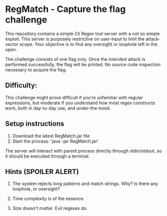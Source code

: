 # RegMatch - Capture the flag challenge
This repository contains a simple Cli Regex tool server with a not so simple exploit. This server is purposely 
restrictive on user-input to limit the attack-vector scope. Your objective is to find any oversight or loophole left
in the open.

The challenge consists of one flag only. Once the intended attack is performed successfully, the flag
will be printed. No source code inspection necessary to acquire the flag.

## Difficulty:
This challenge might prove difficult if you’re unfamiliar with regular expressions,
but moderate if you understand how most regex constructs work, both in day-to-day use, and under-the-hood.

## Setup instructions

1. Download the latest RegMatch.jar file
2. Start the process: 'java -jar RegMatch.jar'

The server will interact with parent process directly through stdin/stdout, 
so it should be executed through a terminal.


## Hints (SPOILER ALERT)
1. The system rejects long patterns and match strings. Why? Is there any loophole, or oversight?

2. Time complexity is of the essence.

3. Size doesn't matter. Evil regexes do.
